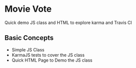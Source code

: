 # Movie Vote

Quick demo JS class and HTML to explore karma and Travis CI

## Basic Concepts

* Simple JS Class 
* KarmaJS tests to cover the JS class
* Quick HTML Page to Demo the JS class
